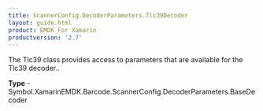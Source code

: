 ```yaml
---
title: ScannerConfig.DecoderParameters.Tlc39Decoder
layout: guide.html 
product: EMDK For Xamarin 
productversion: '2.7' 
---
```

The Tlc39 class provides access to parameters that are available for the Tlc39 decoder..

**Type** - Symbol.XamarinEMDK.Barcode.ScannerConfig.DecoderParameters.BaseDecoder




